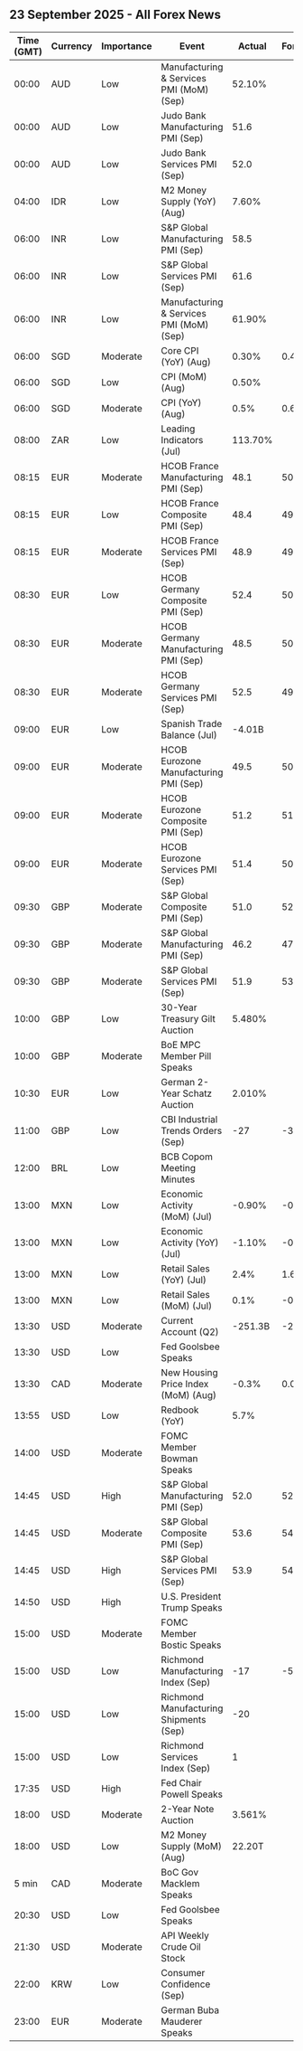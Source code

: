 ## 23 September 2025 - All Forex News

| Time (GMT) | Currency | Importance | Event | Actual | Forecast | Previous |
|------|----------|------------|-------|--------|----------|----------|
| 00:00 | AUD | Low | Manufacturing & Services PMI (MoM) (Sep) | 52.10% |  | 55.50% |
| 00:00 | AUD | Low | Judo Bank Manufacturing PMI (Sep) | 51.6 |  | 53.0 |
| 00:00 | AUD | Low | Judo Bank Services PMI (Sep) | 52.0 |  | 55.8 |
| 04:00 | IDR | Low | M2 Money Supply (YoY) (Aug) | 7.60% |  | 6.60% |
| 06:00 | INR | Low | S&P Global Manufacturing PMI (Sep) | 58.5 |  | 59.3 |
| 06:00 | INR | Low | S&P Global Services PMI (Sep) | 61.6 |  | 62.9 |
| 06:00 | INR | Low | Manufacturing & Services PMI (MoM) (Sep) | 61.90% |  | 63.20% |
| 06:00 | SGD | Moderate | Core CPI (YoY) (Aug) | 0.30% | 0.40% | 0.50% |
| 06:00 | SGD | Low | CPI (MoM) (Aug) | 0.50% |  | -0.40% |
| 06:00 | SGD | Moderate | CPI (YoY) (Aug) | 0.5% | 0.6% | 0.6% |
| 08:00 | ZAR | Low | Leading Indicators (Jul) | 113.70% |  | 112.68% |
| 08:15 | EUR | Moderate | HCOB France Manufacturing PMI (Sep) | 48.1 | 50.2 | 50.4 |
| 08:15 | EUR | Low | HCOB France Composite PMI (Sep) | 48.4 | 49.9 | 49.8 |
| 08:15 | EUR | Moderate | HCOB France Services PMI (Sep) | 48.9 | 49.7 | 49.8 |
| 08:30 | EUR | Low | HCOB Germany Composite PMI (Sep) | 52.4 | 50.5 | 50.5 |
| 08:30 | EUR | Moderate | HCOB Germany Manufacturing PMI (Sep) | 48.5 | 50.0 | 49.8 |
| 08:30 | EUR | Moderate | HCOB Germany Services PMI (Sep) | 52.5 | 49.5 | 49.3 |
| 09:00 | EUR | Low | Spanish Trade Balance (Jul) | -4.01B |  | -3.59B |
| 09:00 | EUR | Moderate | HCOB Eurozone Manufacturing PMI (Sep) | 49.5 | 50.7 | 50.7 |
| 09:00 | EUR | Moderate | HCOB Eurozone Composite PMI (Sep) | 51.2 | 51.1 | 51.0 |
| 09:00 | EUR | Moderate | HCOB Eurozone Services PMI (Sep) | 51.4 | 50.6 | 50.5 |
| 09:30 | GBP | Moderate | S&P Global Composite PMI (Sep) | 51.0 | 52.7 | 53.5 |
| 09:30 | GBP | Moderate | S&P Global Manufacturing PMI (Sep) | 46.2 | 47.1 | 47.0 |
| 09:30 | GBP | Moderate | S&P Global Services PMI (Sep) | 51.9 | 53.4 | 54.2 |
| 10:00 | GBP | Low | 30-Year Treasury Gilt Auction | 5.480% |  | 5.170% |
| 10:00 | GBP | Moderate | BoE MPC Member Pill Speaks |  |  |  |
| 10:30 | EUR | Low | German 2-Year Schatz Auction | 2.010% |  | 1.960% |
| 11:00 | GBP | Low | CBI Industrial Trends Orders (Sep) | -27 | -30 | -33 |
| 12:00 | BRL | Low | BCB Copom Meeting Minutes |  |  |  |
| 13:00 | MXN | Low | Economic Activity (MoM) (Jul) | -0.90% | -0.70% | 0.10% |
| 13:00 | MXN | Low | Economic Activity (YoY) (Jul) | -1.10% | -0.70% | 1.30% |
| 13:00 | MXN | Low | Retail Sales (YoY) (Jul) | 2.4% | 1.6% | 3.2% |
| 13:00 | MXN | Low | Retail Sales (MoM) (Jul) | 0.1% | -0.1% | -0.4% |
| 13:30 | USD | Moderate | Current Account (Q2) | -251.3B | -259.0B | -439.8B |
| 13:30 | USD | Low | Fed Goolsbee Speaks |  |  |  |
| 13:30 | CAD | Moderate | New Housing Price Index (MoM) (Aug) | -0.3% | 0.0% | -0.1% |
| 13:55 | USD | Low | Redbook (YoY) | 5.7% |  | 6.3% |
| 14:00 | USD | Moderate | FOMC Member Bowman Speaks |  |  |  |
| 14:45 | USD | High | S&P Global Manufacturing PMI (Sep) | 52.0 | 52.2 | 53.0 |
| 14:45 | USD | Moderate | S&P Global Composite PMI (Sep) | 53.6 | 54.6 | 54.6 |
| 14:45 | USD | High | S&P Global Services PMI (Sep) | 53.9 | 54.0 | 54.5 |
| 14:50 | USD | High | U.S. President Trump Speaks |  |  |  |
| 15:00 | USD | Moderate | FOMC Member Bostic Speaks |  |  |  |
| 15:00 | USD | Low | Richmond Manufacturing Index (Sep) | -17 | -5 | -7 |
| 15:00 | USD | Low | Richmond Manufacturing Shipments (Sep) | -20 |  | -5 |
| 15:00 | USD | Low | Richmond Services Index (Sep) | 1 |  | 4 |
| 17:35 | USD | High | Fed Chair Powell Speaks |  |  |  |
| 18:00 | USD | Moderate | 2-Year Note Auction | 3.561% |  | 3.641% |
| 18:00 | USD | Low | M2 Money Supply (MoM) (Aug) | 22.20T |  | 22.12T |
| 5 min | CAD | Moderate | BoC Gov Macklem Speaks |  |  |  |
| 20:30 | USD | Low | Fed Goolsbee Speaks |  |  |  |
| 21:30 | USD | Moderate | API Weekly Crude Oil Stock |  |  | -3.420M |
| 22:00 | KRW | Low | Consumer Confidence (Sep) |  |  | 111.4 |
| 23:00 | EUR | Moderate | German Buba Mauderer Speaks |  |  |  |
